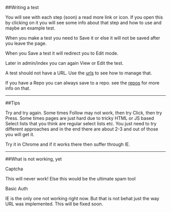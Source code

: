 ##Writing a test

You will see with each step (soon) a read more link or icon. If you open this by clicking on it you will see some info about that step and how to use and maybe an example test.

When you make a test you need to Save it or else it will not be saved after you leave the page.

When you Save a test it will redirect you to Edit mode.

Later in admin/index you can again View or Edit the test.

A test should not have a URL. Use the [urls](urls.html) to see how to manage that.

If you have a Repo you can always save to a repo. see the [repos](repos.html) for more info on that.

***

##Tips

Try and try again.
Some times Follow may not work, then try Click, then try Press. Some times pages are just hard due to tricky HTML or JS based Select lists that you think are regular select lists etc. You just need to try different approaches and in the end there are about 2-3 and out of those you will get it.

Try it in Chrome and if it works there then suffer through IE.

***


##What is not working, yet

Captcha

This will never work! Else this would be the ultimate spam tool


Basic Auth

IE is the only one not working right now. But that is not behat just the way URL was implemented. This will be fixed soon.


